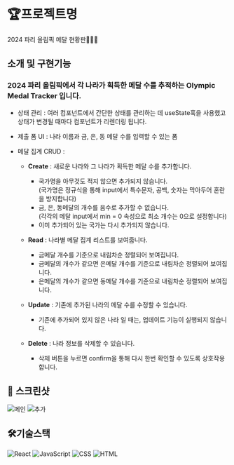 # 🏆프로젝트명

2024 파리 올림픽 메달 현황판🥇🥈🥉

## 소개 및 구현기능

### 2024 파리 올림픽에서 각 나라가 획득한 메달 수를 추적하는 Olympic Medal Tracker 입니다.

- 상태 관리 : 여러 컴포넌트에서 간단한 상태를 관리하는 데 useState훅을 사용했고 상태가 변경될 때마다 컴포넌트가 리렌더링 됩니다.

- 제출 폼 UI : 나라 이름과 금, 은, 동 메달 수를 입력할 수 있는 폼

- 메달 집계 CRUD :

  - **Create** : 새로운 나라와 그 나라가 획득한 메달 수를 추가합니다.

    - 국가명을 아무것도 적지 않으면 추가되지 않습니다.<br/>
      (국가명은 정규식을 통해 input에서 특수문자, 공백, 숫자는 막아두어 혼란을 방지합니다)
    - 금, 은, 동메달의 개수를 음수로 추가할 수 없습니다.<br/>
      (각각의 메달 input에서 min = 0 속성으로 최소 개수는 0으로 설정합니다)
    - 이미 추가되어 있는 국가는 다시 추가되지 않습니다.

  - **Read** : 나라별 메달 집계 리스트를 보여줍니다.

    - 금메달 개수를 기준으로 내림차순 정렬되어 보여집니다.
    - 금메달의 개수가 같으면 은메달 개수를 기준으로 내림차순 정렬되어 보여집니다.
    - 은메달의 개수가 같으면 동메달 개수를 기준으로 내림차순 정렬되어 보여집니다.

  - **Update** : 기존에 추가된 나라의 메달 수를 수정할 수 있습니다.

    - 기존에 추가되어 있지 않은 나라 일 때는, 업데이트 기능이 실행되지 않습니다.

  - **Delete** : 나라 정보를 삭제할 수 있습니다.

    - 삭제 버튼을 누르면 confirm을 통해 다시 한번 확인할 수 있도록 상호작용합니다.

## 📸 스크린샷

![메인](https://github.com/user-attachments/assets/2696b2d7-cdb2-4330-8eb8-0b33a8e52b61)
![추가](https://github.com/user-attachments/assets/d025ed9b-262a-47d8-97b3-7004ce6da5a1)

## 🛠️기술스택

![React](https://img.shields.io/badge/React-20232A?style=for-the-badge&logo=react&logoColor=61DAFB)
![JavaScript](https://img.shields.io/badge/JavaScript-ES6+-yellow?style=for-the-badge&logo=javascript&logoColor=black)
![CSS](https://img.shields.io/badge/CSS3-1572B6?style=for-the-badge&logo=css3&logoColor=white)
![HTML](https://img.shields.io/badge/HTML-E34F26?style=for-the-badge&logo=html5&logoColor=white)
